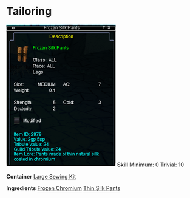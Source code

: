 <!-- TITLE: Frozen Silk Pants -->
<!-- SUBTITLE: Made of spider silk soaked in chromium -->

# Tailoring
![Frozen Silk Pants](/uploads/tailoring/frozen-silk-pants.png "Frozen Silk Pants")
**Skill**
Minimum: 0
Trivial: 10

**Container**
[Large Sewing Kit](large-sewing-kit)

**Ingredients**
[Frozen Chromium](frozen-chromium)
[Thin Silk Pants](thin-silk-pants)